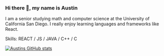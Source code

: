 ### Hi there 👋, my name is Austin

I am a senior studying math and computer science at the University of California San Diego. I really enjoy learning languages and frameworks like React.

Skills: REACT / JS / JAVA / C++ / C
  
[![Austins GitHub stats](https://github-readme-stats.vercel.app/api?username=asmarking)](https://github.com/asmarking/github-readme-stats)
